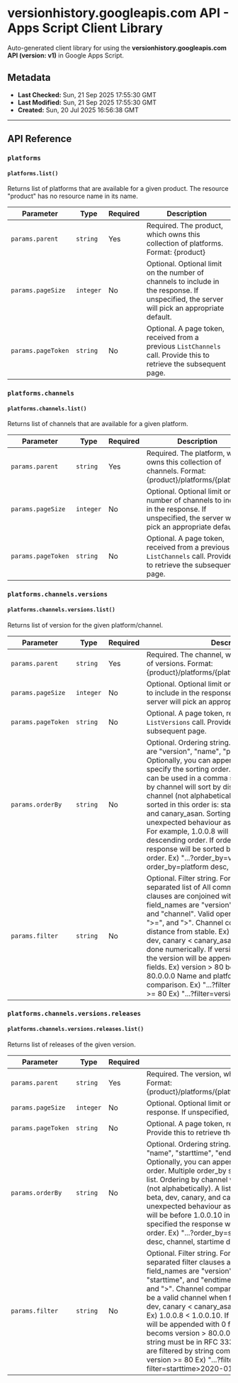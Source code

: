 # versionhistory.googleapis.com API - Apps Script Client Library

Auto-generated client library for using the **versionhistory.googleapis.com API (version: v1)** in Google Apps Script.

## Metadata

- **Last Checked:** Sun, 21 Sep 2025 17:55:30 GMT
- **Last Modified:** Sun, 21 Sep 2025 17:55:30 GMT
- **Created:** Sun, 20 Jul 2025 16:56:38 GMT



---

## API Reference

### `platforms`

#### `platforms.list()`

Returns list of platforms that are available for a given product. The resource "product" has no resource name in its name.

| Parameter | Type | Required | Description |
|---|---|---|---|
| `params.parent` | `string` | Yes | Required. The product, which owns this collection of platforms. Format: {product} |
| `params.pageSize` | `integer` | No | Optional. Optional limit on the number of channels to include in the response. If unspecified, the server will pick an appropriate default. |
| `params.pageToken` | `string` | No | Optional. A page token, received from a previous `ListChannels` call. Provide this to retrieve the subsequent page. |

### `platforms.channels`

#### `platforms.channels.list()`

Returns list of channels that are available for a given platform.

| Parameter | Type | Required | Description |
|---|---|---|---|
| `params.parent` | `string` | Yes | Required. The platform, which owns this collection of channels. Format: {product}/platforms/{platform} |
| `params.pageSize` | `integer` | No | Optional. Optional limit on the number of channels to include in the response. If unspecified, the server will pick an appropriate default. |
| `params.pageToken` | `string` | No | Optional. A page token, received from a previous `ListChannels` call. Provide this to retrieve the subsequent page. |

### `platforms.channels.versions`

#### `platforms.channels.versions.list()`

Returns list of version for the given platform/channel.

| Parameter | Type | Required | Description |
|---|---|---|---|
| `params.parent` | `string` | Yes | Required. The channel, which owns this collection of versions. Format: {product}/platforms/{platform}/channels/{channel} |
| `params.pageSize` | `integer` | No | Optional. Optional limit on the number of versions to include in the response. If unspecified, the server will pick an appropriate default. |
| `params.pageToken` | `string` | No | Optional. A page token, received from a previous `ListVersions` call. Provide this to retrieve the subsequent page. |
| `params.orderBy` | `string` | No | Optional. Ordering string. Valid order_by strings are "version", "name", "platform", and "channel". Optionally, you can append " desc" or " asc" to specify the sorting order. Multiple order_by strings can be used in a comma separated list. Ordering by channel will sort by distance from the stable channel (not alphabetically). A list of channels sorted in this order is: stable, beta, dev, canary, and canary_asan. Sorting by name may cause unexpected behaviour as it is a naive string sort. For example, 1.0.0.8 will be before 1.0.0.10 in descending order. If order_by is not specified the response will be sorted by version in descending order. Ex) "...?order_by=version asc" Ex) "...?order_by=platform desc, channel, version" |
| `params.filter` | `string` | No | Optional. Filter string. Format is a comma separated list of All comma separated filter clauses are conjoined with a logical "and". Valid field_names are "version", "name", "platform", and "channel". Valid operators are "<", "<=", "=", ">=", and ">". Channel comparison is done by distance from stable. Ex) stable < beta, beta < dev, canary < canary_asan. Version comparison is done numerically. If version is not entirely written, the version will be appended with 0 in missing fields. Ex) version > 80 becoms version > 80.0.0.0 Name and platform are filtered by string comparison. Ex) "...?filter=channel<=beta, version >= 80 Ex) "...?filter=version > 80, version < 81 |

### `platforms.channels.versions.releases`

#### `platforms.channels.versions.releases.list()`

Returns list of releases of the given version.

| Parameter | Type | Required | Description |
|---|---|---|---|
| `params.parent` | `string` | Yes | Required. The version, which owns this collection of releases. Format: {product}/platforms/{platform}/channels/{channel}/versions/{version} |
| `params.pageSize` | `integer` | No | Optional. Optional limit on the number of releases to include in the response. If unspecified, the server will pick an appropriate default. |
| `params.pageToken` | `string` | No | Optional. A page token, received from a previous `ListReleases` call. Provide this to retrieve the subsequent page. |
| `params.orderBy` | `string` | No | Optional. Ordering string. Valid order_by strings are "version", "name", "starttime", "endtime", "platform", "channel", and "fraction". Optionally, you can append "desc" or "asc" to specify the sorting order. Multiple order_by strings can be used in a comma separated list. Ordering by channel will sort by distance from the stable channel (not alphabetically). A list of channels sorted in this order is: stable, beta, dev, canary, and canary_asan. Sorting by name may cause unexpected behaviour as it is a naive string sort. For example, 1.0.0.8 will be before 1.0.0.10 in descending order. If order_by is not specified the response will be sorted by starttime in descending order. Ex) "...?order_by=starttime asc" Ex) "...?order_by=platform desc, channel, startime desc" |
| `params.filter` | `string` | No | Optional. Filter string. Format is a comma separated list of All comma separated filter clauses are conjoined with a logical "and". Valid field_names are "version", "name", "platform", "channel", "fraction" "starttime", and "endtime". Valid operators are "<", "<=", "=", ">=", and ">". Channel comparison is done by distance from stable. must be a valid channel when filtering by channel. Ex) stable < beta, beta < dev, canary < canary_asan. Version comparison is done numerically. Ex) 1.0.0.8 < 1.0.0.10. If version is not entirely written, the version will be appended with 0 for the missing fields. Ex) version > 80 becoms version > 80.0.0.0 When filtering by starttime or endtime, string must be in RFC 3339 date string format. Name and platform are filtered by string comparison. Ex) "...?filter=channel<=beta, version >= 80 Ex) "...?filter=version > 80, version < 81 Ex) "...?filter=starttime>2020-01-01T00:00:00Z |